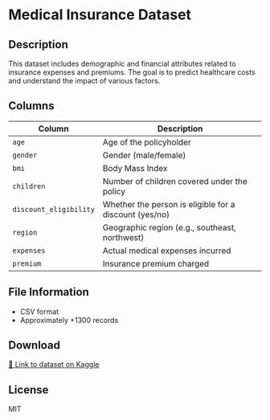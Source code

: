 # Medical Insurance Dataset

## Description

This dataset includes demographic and financial attributes related to insurance expenses and premiums. The goal is to predict healthcare costs and understand the impact of various factors.

## Columns

| Column                  | Description                                                         |
|--------------------------|---------------------------------------------------------------------|
| `age`                   | Age of the policyholder                                             |
| `gender`                | Gender (male/female)                                                |
| `bmi`                   | Body Mass Index                                                     |
| `children`              | Number of children covered under the policy                         |
| `discount_eligibility`  | Whether the person is eligible for a discount (yes/no)              |
| `region`                | Geographic region (e.g., southeast, northwest)                      |
| `expenses`              | Actual medical expenses incurred                                    |
| `premium`               | Insurance premium charged                                           |

## File Information

- CSV format
- Approximately +1300 records

## Download

[🔗 Link to dataset on Kaggle](https://www.kaggle.com/datasets/imtkaggleteam/health-insurance-dataset)

## License

MIT


